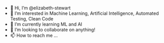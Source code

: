 - 👋 Hi, I’m @elizabeth-stewart
- 👀 I’m interested in Machine Learning, Artificial Intelligence, Automated Testing, Clean Code
- 🌱 I’m currently learning ML and AI
- 💞️ I’m looking to collaborate on anything!
- 📫 How to reach me ...

<!---
elizabeth-stewart/elizabeth-stewart is a ✨ special ✨ repository because its `README.md` (this file) appears on your GitHub profile.
You can click the Preview link to take a look at your changes.
--->

